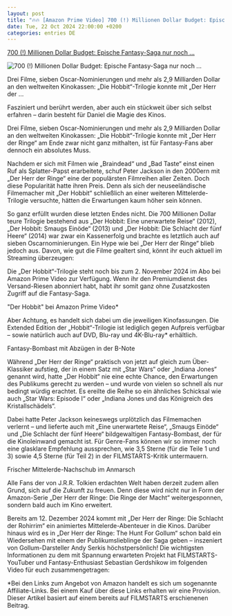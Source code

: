 ```yaml
---
layout: post
title: "🔥🔥 [Amazon Prime Video] 700 (!) Millionen Dollar Budget: Epische Fantasy-Saga nur noch ..."
date: Tue, 22 Oct 2024 22:00:00 +0200
categories: entries DE
---
```

[700 (!) Millionen Dollar Budget: Epische Fantasy-Saga nur noch ...](https://www.filmstarts.de/nachrichten/1000109780.html)

![700 (!) Millionen Dollar Budget: Epische Fantasy-Saga nur noch ...](https://de.web.img2.acsta.net/img/5d/a8/5da8cdd7e129a2eaf61f363215a52ae7.jpg)

Drei Filme, sieben Oscar-Nominierungen und mehr als 2,9 Milliarden Dollar an den weltweiten Kinokassen: „Die Hobbit“-Trilogie konnte mit „Der Herr der ...

Fasziniert und berührt werden, aber auch ein stückweit über sich selbst erfahren – darin besteht für Daniel die Magie des Kinos.

Drei Filme, sieben Oscar-Nominierungen und mehr als 2,9 Milliarden Dollar an den weltweiten Kinokassen: „Die Hobbit“-Trilogie konnte mit „Der Herr der Ringe“ am Ende zwar nicht ganz mithalten, ist für Fantasy-Fans aber dennoch ein absolutes Muss.

Nachdem er sich mit Filmen wie „Braindead“ und „Bad Taste“ einst einen Ruf als Splatter-Papst erarbeitete, schuf Peter Jackson in den 2000ern mit „Der Herr der Ringe“ eine der populärsten Filmreihen aller Zeiten. Doch diese Popularität hatte ihren Preis. Denn als sich der neuseeländische Filmemacher mit „Der Hobbit“ schließlich an einer weiteren Mittelerde-Trilogie versuchte, hätten die Erwartungen kaum höher sein können.

So ganz erfüllt wurden diese letzten Endes nicht. Die 700 Millionen Dollar teure Trilogie bestehend aus „Der Hobbit: Eine unerwartete Reise“ (2012), „Der Hobbit: Smaugs Einöde“ (2013) und „Der Hobbit: Die Schlacht der fünf Heere“ (2014) war zwar ein Kassenerfolg und brachte es letztlich auch auf sieben Oscarnominierungen. Ein Hype wie bei „Der Herr der Ringe“ blieb jedoch aus. Davon, wie gut die Filme gealtert sind, könnt ihr euch aktuell im Streaming überzeugen:

Die „Der Hobbit“-Trilogie steht noch bis zum 2. November 2024 im Abo bei Amazon Prime Video zur Verfügung. Wenn ihr den Premiumdienst des Versand-Riesen abonniert habt, habt ihr somit ganz ohne Zusatzkosten Zugriff auf die Fantasy-Saga.

"Der Hobbit" bei Amazon Prime Video*

Aber Achtung, es handelt sich dabei um die jeweiligen Kinofassungen. Die Extended Edition der „Hobbit“-Trilogie ist lediglich gegen Aufpreis verfügbar – sowie natürlich auch auf DVD, Blu-ray und 4K-Blu-ray* erhältlich.

Fantasy-Bombast mit Abzügen in der B-Note

Während „Der Herr der Ringe“ praktisch von jetzt auf gleich zum Über-Klassiker aufstieg, der in einem Satz mit „Star Wars“ oder „Indiana Jones“ genannt wird, hatte „Der Hobbit“ nie eine echte Chance, den Erwartungen des Publikums gerecht zu werden – und wurde von vielen so schnell als nur bedingt würdig erachtet. Es ereilte die Reihe so ein ähnliches Schicksal wie auch „Star Wars: Episode I“ oder „Indiana Jones und das Königreich des Kristallschädels“.

Dabei hatte Peter Jackson keineswegs urplötzlich das Filmemachen verlernt – und lieferte auch mit „Eine unerwartete Reise“, „Smaugs Einöde“ und „Die Schlacht der fünf Heere“ bildgewaltigen Fantasy-Bombast, der für die Kinoleinwand gemacht ist. Für Genre-Fans können wir so immer noch eine glasklare Empfehlung aussprechen, wie 3,5 Sterne (für die Teile 1 und 3) sowie 4,5 Sterne (für Teil 2) in der FILMSTARTS-Kritik untermauern.

Frischer Mittelerde-Nachschub im Anmarsch

Alle Fans der von J.R.R. Tolkien erdachten Welt haben derzeit zudem allen Grund, sich auf die Zukunft zu freuen. Denn diese wird nicht nur in Form der Amazon-Serie „Der Herr der Ringe: Die Ringe der Macht“ weitergesponnen, sondern bald auch im Kino erweitert.

Bereits am 12. Dezember 2024 kommt mit „Der Herr der Ringe: Die Schlacht der Rohirrim“ ein animiertes Mittelerde-Abenteuer in die Kinos. Darüber hinaus wird es in „Der Herr der Ringe: The Hunt For Gollum“ schon bald ein Wiedersehen mit einem der Publikumslieblinge der Saga geben – inszeniert von Gollum-Darsteller Andy Serkis höchstpersönlich! Die wichtigsten Informationen zu dem mit Spannung erwarteten Projekt hat FILMSTARTS-YouTuber und Fantasy-Enthusiast Sebastian Gerdshikow im folgenden Video für euch zusammengetragen:

*Bei den Links zum Angebot von Amazon handelt es sich um sogenannte Affiliate-Links. Bei einem Kauf über diese Links erhalten wir eine Provision. Dieser Artikel basiert auf einem bereits auf FILMSTARTS erschienenen Beitrag.

